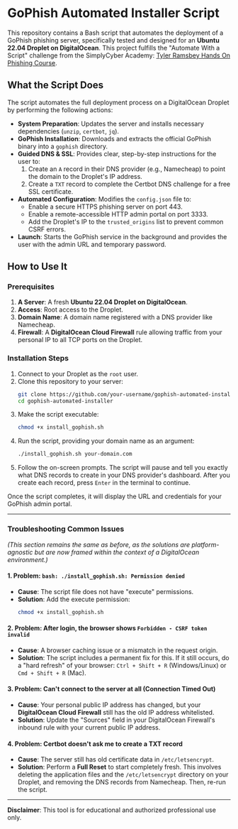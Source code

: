 # GoPhish Automated Installer Script

This repository contains a Bash script that automates the deployment of a GoPhish phishing server, specifically tested and designed for an **Ubuntu 22.04 Droplet on DigitalOcean**. This project fulfills the "Automate With a Script" challenge from the SimplyCyber Academy: [Tyler Ramsbey Hands On Phishing Course]((https://academy.simplycyber.io/l/pdp/hands-on-phishing)).

## What the Script Does

The script automates the full deployment process on a DigitalOcean Droplet by performing the following actions:

-   **System Preparation**: Updates the server and installs necessary dependencies (`unzip`, `certbot`, `jq`).
-   **GoPhish Installation**: Downloads and extracts the official GoPhish binary into a `gophish` directory.
-   **Guided DNS & SSL**: Provides clear, step-by-step instructions for the user to:
    1.  Create an `A` record in their DNS provider (e.g., Namecheap) to point the domain to the Droplet's IP address.
    2.  Create a `TXT` record to complete the Certbot DNS challenge for a free SSL certificate.
-   **Automated Configuration**: Modifies the `config.json` file to:
    -   Enable a secure HTTPS phishing server on port 443.
    -   Enable a remote-accessible HTTP admin portal on port 3333.
    -   Add the Droplet's IP to the `trusted_origins` list to prevent common CSRF errors.
-   **Launch**: Starts the GoPhish service in the background and provides the user with the admin URL and temporary password.

## How to Use It

### Prerequisites
1.  **A Server**: A fresh **Ubuntu 22.04 Droplet on DigitalOcean**.
2.  **Access**: Root access to the Droplet.
3.  **Domain Name**: A domain name registered with a DNS provider like Namecheap.
4.  **Firewall**: A **DigitalOcean Cloud Firewall** rule allowing traffic from your personal IP to all TCP ports on the Droplet.

### Installation Steps
1.  Connect to your Droplet as the `root` user.
2.  Clone this repository to your server:
    ```bash
    git clone https://github.com/your-username/gophish-automated-installer.git
    cd gophish-automated-installer
    ```
3.  Make the script executable:
    ```bash
    chmod +x install_gophish.sh
    ```
4.  Run the script, providing your domain name as an argument:
    ```bash
    ./install_gophish.sh your-domain.com
    ```
5.  Follow the on-screen prompts. The script will pause and tell you exactly what DNS records to create in your DNS provider's dashboard. After you create each record, press `Enter` in the terminal to continue.

Once the script completes, it will display the URL and credentials for your GoPhish admin portal.

---

### Troubleshooting Common Issues
*(This section remains the same as before, as the solutions are platform-agnostic but are now framed within the context of a DigitalOcean environment.)*

#### 1. Problem: `bash: ./install_gophish.sh: Permission denied`

-   **Cause**: The script file does not have "execute" permissions.
-   **Solution**: Add the execute permission:
    ```bash
    chmod +x install_gophish.sh
    ```

#### 2. Problem: After login, the browser shows `Forbidden - CSRF token invalid`

-   **Cause**: A browser caching issue or a mismatch in the request origin.
-   **Solution**: The script includes a permanent fix for this. If it still occurs, do a "hard refresh" of your browser: `Ctrl + Shift + R` (Windows/Linux) or `Cmd + Shift + R` (Mac).

#### 3. Problem: Can't connect to the server at all (Connection Timed Out)

-   **Cause**: Your personal public IP address has changed, but your **DigitalOcean Cloud Firewall** still has the old IP address whitelisted.
-   **Solution**: Update the "Sources" field in your DigitalOcean Firewall's inbound rule with your current public IP address.

#### 4. Problem: Certbot doesn't ask me to create a TXT record

-   **Cause**: The server still has old certificate data in `/etc/letsencrypt`.
-   **Solution**: Perform a **Full Reset** to start completely fresh. This involves deleting the application files and the `/etc/letsencrypt` directory on your Droplet, and removing the DNS records from Namecheap. Then, re-run the script.

---
**Disclaimer**: This tool is for educational and authorized professional use only.
